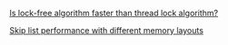 [Is lock-free algorithm faster than thread lock algorithm?](lock_free_vs_thread_lock.md)

[Skip list performance with different memory layouts](skip_list_performance_with_memory.md)
